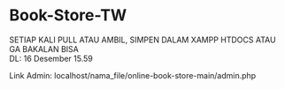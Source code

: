 # Book-Store-TW
SETIAP KALI PULL ATAU AMBIL, SIMPEN DALAM XAMPP HTDOCS ATAU GA BAKALAN BISA          
DL: 16 Desember 15.59

Link Admin: localhost/nama_file/online-book-store-main/admin.php
